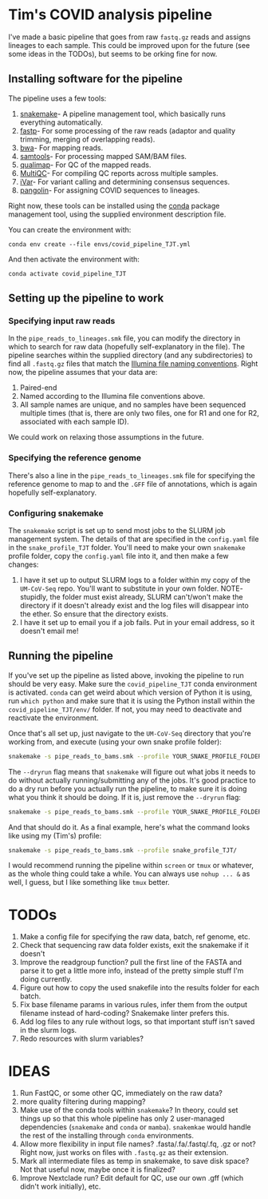 # Tim's COVID analysis pipeline

I've made a basic pipeline that goes from raw `fastq.gz` reads and assigns lineages to each sample. This could be improved upon for the future (see some ideas in the TODOs), but seems to be orking fine for now. 

## Installing software for the pipeline

The pipeline uses a few tools:

1. [snakemake](https://snakemake.readthedocs.io/en/stable/)- A pipeline management tool, which basically runs everything automatically.
2. [fastp](https://github.com/OpenGene/fastp)- For some processing of the raw reads (adaptor and quality trimming, merging of overlapping reads).
3. [bwa](http://bio-bwa.sourceforge.net)- For mapping reads.
4. [samtools](https://www.htslib.org)- For processing mapped SAM/BAM files.
5. [qualimap](http://qualimap.conesalab.org)- For QC of the mapped reads.
6. [MultiQC](https://multiqc.info)- For compiling QC reports across multiple samples.
7. [iVar](https://andersen-lab.github.io/ivar/html/index.html)- For variant calling and determining consensus sequences.
8. [pangolin](https://cov-lineages.org/pangolin.html)- For assigning COVID sequences to lineages.

Right now, these tools can be installed using the [conda](https://docs.conda.io/en/latest/) package management tool, using the supplied environment description file.

You can create the environment with:

    conda env create --file envs/covid_pipeline_TJT.yml

And then activate the environment with:

    conda activate covid_pipeline_TJT

## Setting up the pipeline to work

### Specifying input raw reads

In the `pipe_reads_to_lineages.smk` file, you can modify the directory in which to search for raw data (hopefully self-explanatory in the file). The pipeline searches within the supplied directory (and any subdirectories) to find all `.fastq.gz` files that match the [Illumina file naming conventions](https://support.illumina.com/help/BaseSpace_OLH_009008/Content/Source/Informatics/BS/NamingConvention_FASTQ-files-swBS.htm). Right now, the pipeline assumes that your data are:

1. Paired-end
2. Named according to the Illumina file conventions above.
3. All sample names are unique, and no samples have been sequenced multiple times (that is, there are only two files, one for R1 and one for R2, associated with each sample ID).

We could work on relaxing those assumptions in the future.

### Specifying the reference genome 

There's also a line in the `pipe_reads_to_lineages.smk` file for specifying the reference genome to map to and the `.GFF` file of annotations, which is again hopefully self-explanatory.

### Configuring snakemake

The `snakemake` script is set up to send most jobs to the SLURM job management system. The details of that are specified in the `config.yaml` file in the `snake_profile_TJT` folder.  You'll need to make your own `snakemake` profile folder, copy the `config.yaml` file into it, and then make a few changes:

1. I have it set up to output SLURM logs to a folder within my copy of the `UM-CoV-Seq` repo. You'll want to substitute in your own folder. NOTE- stupidly, the folder must exist already, SLURM can't/won't make the directory if it doesn't already exist and the log files will disappear into the ether. So ensure that the directory exists. 
2. I have it set up to email you if a job fails. Put in your email address, so it doesn't email me!

## Running the pipeline

If you've set up the pipeline as listed above, invoking the pipeline to run should be very easy. Make sure the `covid_pipeline_TJT` conda environment is activated. `conda` can get weird about which version of Python it is using, run `which python` and make sure that it is using the Python install within the `covid_pipeline_TJT/env/` folder. If not, you may need to deactivate and reactivate the environment. 

Once that's all set up, just navigate to the `UM-CoV-Seq` directory that you're working from, and execute (using your own snake profile folder):

```bash
snakemake -s pipe_reads_to_bams.smk --profile YOUR_SNAKE_PROFILE_FOLDER/ --dryrun
```

The `--dryrun` flag means that `snakemake` will figure out what jobs it needs to do without actually running/submitting any of the jobs. It's good practice to do a dry run before you actually run the pipeline, to make sure it is doing what you think it should be doing. If it is, just remove the `--dryrun` flag:

```bash
snakemake -s pipe_reads_to_bams.smk --profile YOUR_SNAKE_PROFILE_FOLDER/ 
```

And that should do it. As a final example, here's what the command looks like using my (Tim's) profile:

```bash
snakemake -s pipe_reads_to_bams.smk --profile snake_profile_TJT/ 
```

I would recommend running the pipeline within `screen` or `tmux` or whatever, as the whole thing could take a while. You can always use `nohup ... &` as well, I guess, but I like something like `tmux` better. 

# TODOs

1. Make a config file for specifying the raw data, batch, ref genome, etc. 
2. Check that sequencing raw data folder exists, exit the snakemake if it doesn't
3. Improve the readgroup function? pull the first line of the FASTA and parse it to get a little more info, instead of the pretty simple stuff I'm doing currently.
4. Figure out how to copy the used snakefile into the results folder for each batch.
5. Fix base filename params in various rules, infer them from the output filename instead of hard-coding? Snakemake linter prefers this.
6. Add log files to any rule without logs, so that important stuff isn't saved in the slurm logs. 
7. Redo resources with slurm variables?


# IDEAS

1. Run FastQC, or some other QC, immediately on the raw data?
2. more quality filtering during mapping?
3. Make use of the conda tools within `snakemake`? In theory, could set things up so that this whole pipeline has only 2 user-managed dependencies (`snakemake` and `conda` or `mamba`). `snakemkae` would handle the rest of the installing through `conda` environments. 
4. Allow more flexibility in input file names? .fasta/.fa/.fastq/.fq, .gz or not? Right now, just works on files with `.fastq.gz` as their extension.
5. Mark all intermediate files as temp in snakemake, to save disk space? Not that useful now, maybe once it is finalized?
6. Improve Nextclade run? Edit default for QC, use our own .gff (which didn't work initially), etc.